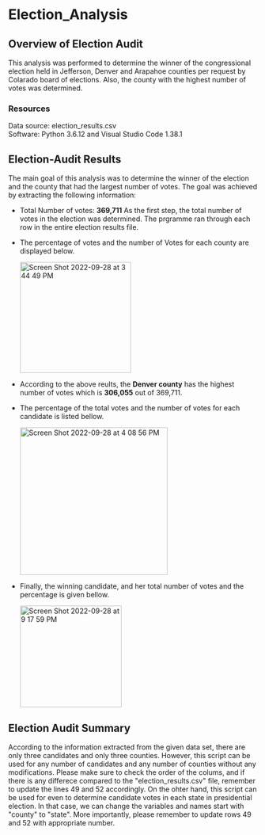 # Election_Analysis

## Overview of Election Audit
This analysis was performed to determine the winner of the congressional election held in Jefferson, Denver and Arapahoe counties per request by Colarado board of elections. Also, the county with the highest number of votes was determined.

### Resources
Data source: election_results.csv                                                                                                                         
Software: Python 3.6.12 and Visual Studio Code 1.38.1

## Election-Audit Results
The main goal of this analysis was to determine the winner of the election and the county  that had the largest number of votes. The goal was achieved by extracting the following information: 

* Total Number of votes: **369,711**
As the first step, the total number of votes in the election was determined. The prgramme ran through each row in the entire election results file.  

* The percentage of votes and the number of Votes for each county are displayed below.

  <img width="224" alt="Screen Shot 2022-09-28 at 3 44 49 PM" src="https://user-images.githubusercontent.com/112113327/192876898-e50e02b8-a041-422d-b49b-eb66f5c69d59.png">
  
 * According to the above reults, the **Denver county** has the highest number of votes which is **306,055** out of 369,711. 
 
 * The percentage of the total votes and the number of votes for each candidate is listed bellow.
    
    <img width="298" alt="Screen Shot 2022-09-28 at 4 08 56 PM" src="https://user-images.githubusercontent.com/112113327/192879028-e9cd4a95-4bf1-4ba6-9582-e99c67add9ce.png">

  * Finally, the winning candidate, and her total number of votes and the percentage is given bellow. 

    <img width="205" alt="Screen Shot 2022-09-28 at 9 17 59 PM" src="https://user-images.githubusercontent.com/112113327/192916823-32d242db-7821-4905-a8a9-6df494fc476d.png">

## Election Audit Summary
According to the information extracted from the given data set, there are only three candidates and only three counties. However, this script can be used for any number of candidates and any number of counties without any modifications. Please make sure to check the order of the colums, and if there is any differece compared to the "election_results.csv" file, remember to update the lines 49 and 52 accordingly. 
On the ohter hand, this script can be used for even to determine candidate votes in each state in presidential election. In that case, we can change the variables and names start with "county" to "state". More importantly, please remember to update rows 49 and 52 with appropriate number.
